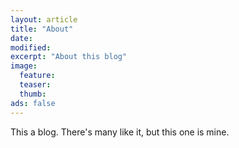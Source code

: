 ```yaml
---
layout: article
title: "About"
date: 
modified:
excerpt: "About this blog"
image:
  feature:
  teaser:
  thumb:
ads: false
---
```


This a blog. There's many like it, but this one is mine.
